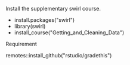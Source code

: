 Install the supplementary swirl course.

* install.packages("swirl")
* library(swirl)
* install_course("Getting_and_Cleaning_Data")

Requirement

remotes::install_github("rstudio/gradethis")